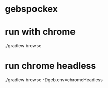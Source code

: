 # gebspockex

# run with chrome
./gradlew browse

# run chrome headless
./gradlew browse -Dgeb.env=chromeHeadless